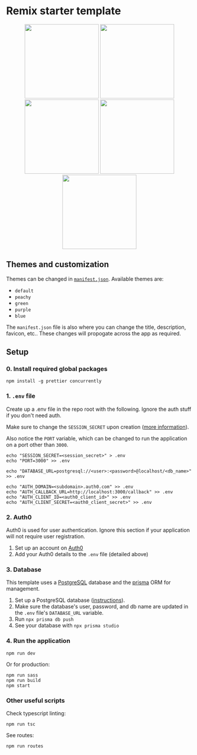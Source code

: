 # Remix starter template

<p align="middle" float="left">
  <img src="https://images.smessina.com/public/screens/remix-starter/default.png#" width="200" />
  <img src="https://images.smessina.com/public/screens/remix-starter/blue.png#" width="200" /> 
  <img src="https://images.smessina.com/public/screens/remix-starter/green.png#" width="200" /> 
  <img src="https://images.smessina.com/public/screens/remix-starter/purple.png#" width="200" /> 
  <img src="https://images.smessina.com/public/screens/remix-starter/peachy.png#" width="200" /> 
</p>

## Themes and customization

Themes can be changed in [`manifest.json`](./app/manifest.json). Available themes are:

- `default`
- `peachy`
- `green`
- `purple`
- `blue`

The `manifest.json` file is also where you can change the title, description, favicon, etc.. These changes will propogate across the app as required.

## Setup

### 0. Install required global packages

```
npm install -g prettier concurrently
```

### 1. `.env` file

Create up a .env file in the repo root with the following. Ignore the auth stuff if you don't need auth.

Make sure to change the `SESSION_SECRET` upon creation ([more information](https://developer.okta.com/blog/2021/06/07/session-mgmt-node#session-secret)).

Also notice the `PORT` variable, which can be changed to run the application on a port other than `3000`.

```
echo "SESSION_SECRET=<session_secret>" > .env
echo "PORT=3000" >> .env

echo "DATABASE_URL=postgresql://<user>:<password>@localhost/<db_name>" >> .env

echo "AUTH_DOMAIN=<subdomain>.auth0.com" >> .env
echo "AUTH_CALLBACK_URL=http://localhost:3000/callback" >> .env
echo "AUTH_CLIENT_ID=<auth0_client_id>" >> .env
echo "AUTH_CLIENT_SECRET=<auth0_client_secret>" >> .env
```

### 2. Auth0

Auth0 is used for user authentication. Ignore this section if your application will not require user registration.

1. Set up an account on [Auth0](https://auth0.com/signup?place=header&type=button&text=sign%20up)
2. Add your Auth0 details to the `.env` file (detailed above)

### 3. Database

This template uses a [PostgreSQL](https://www.postgresql.org/) database and the [prisma](https://www.prisma.io/) ORM for management.

1. Set up a PostgreSQL database ([instructions](https://gist.github.com/regexpressyourself/0aa4b65af6fae58fe68cdb83de0c2d18)).
2. Make sure the database's user, password, and db name are updated in the `.env` file's `DATABASE_URL` variable.
3. Run `npx prisma db push`
4. See your database with `npx prisma studio`

### 4. Run the application

```
npm run dev
```

Or for production:

```
npm run sass
npm run build
npm start
```

### Other useful scripts

Check typescript linting:

```
npm run tsc
```

See routes:

```
npm run routes
```

